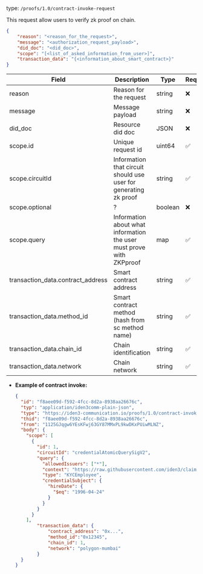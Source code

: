 
type: `/proofs/1.0/contract-invoke-request`

This request allow users to verify zk proof on chain.

```json
{
	"reason": "<reason_for_the_request>",
	"message": "<authorization_request_payload>",
	"did_doc": "<did_doc>",
	"scope": "[<list_of_asked_information_from_user>]",
	"transaction_data": "{<information_about_smart_contract>}"
}
```

| Field | Description | Type | Required |
| --- | --- | --- | --- |
| reason | Reason for the request | string | ❌ |
| message | Message payload | string | ❌ |
| did_doc | Resource did doc | JSON | ❌ |
| scope.id | Unique request id | uint64 | ✅ |
| scope.circuitId | Information that circuit should use user for generating zk proof | string | ✅ |
| scope.optional | ? | boolean | ❌ |
| scope.query | Information about what information the user must prove with ZKPproof | map | ✅ |
| transaction_data.contract_address | Smart contract address | string | ✅ |
| transaction_data.method_id | Smart contract method (hash from sc method name) | string | ✅ |
| transaction_data.chain_id | Chain identification | string | ✅ |
| transaction_data.network | Chain network | string | ✅ |

- **Example of contract invoke:**
    
    ```json
    {
      "id": "f8aee09d-f592-4fcc-8d2a-8938aa26676c",
      "typ": "application/iden3comm-plain-json",
      "type": "https://iden3-communication.io/proofs/1.0/contract-invoke-request",
      "thid": "f8aee09d-f592-4fcc-8d2a-8938aa26676c",
      "from": "1125GJqgw6YEsKFwj63GY87MMxPL9kwDKxPUiwMLNZ",
      "body": {
        "scope": [
          {
            "id": 1,
            "circuitId": "credentialAtomicQuerySigV2",
            "query": {
              "allowedIssuers": ["*"],
              "context": "https://raw.githubusercontent.com/iden3/claim-schema-vocab/main/schemas/json-ld/kyc-v101.json-ld",
              "type": "KYCEmployee",
              "credentialSubject": {
                "hireDate": {
                  "$eq": "1996-04-24"
                }
              }
            }
          }
        ],
    		"transaction_data": {
    			"contract_address": "0x...",
    			"method_id":"0x12345",
    			"chain_id": 1,
    			"network": "polygon-mumbai"
    		}
      }
    }
    ```
